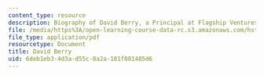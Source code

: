 ```yaml
---
content_type: resource
description: Biography of David Berry, a Principal at Flagship Ventures.
file: /media/https%3A/open-learning-course-data-rc.s3.amazonaws.com/hst-939-designing-and-sustaining-technology-innovation-for-global-health-practice-spring-2008/6deb1eb34d3ad55c8a2a181f081485d6_david_bio.pdf
file_type: application/pdf
resourcetype: Document
title: David Berry
uid: 6deb1eb3-4d3a-d55c-8a2a-181f081485d6
---
```

